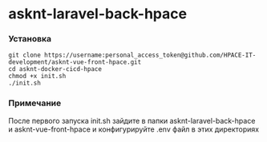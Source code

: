 # asknt-laravel-back-hpace

### Установка
```
git clone https://username:personal_access_token@github.com/HPACE-IT-development/asknt-vue-front-hpace.git
cd asknt-docker-cicd-hpace
chmod +x init.sh
./init.sh
```

### Примечание
После первого запуска init.sh зайдите в папки asknt-laravel-back-hpace и asknt-vue-front-hpace 
и конфигурируйте .env файл в этих директориях
